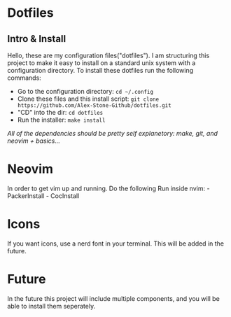 # Dotfiles
## Intro & Install
Hello, these are my configuration files("dotfiles"). I am structuring this project to make it easy to install on a standard unix system with a configuration directory. To install these dotfiles run the following commands:
- Go to the configuration directory: `cd ~/.config`
- Clone these files and this install script: `git clone https://github.com/Alex-Stone-Github/dotfiles.git`
- "CD" into the dir: `cd dotfiles`
- Run the installer: `make install`

_All of the dependencies should be pretty self explanetory: make, git, and neovim + basics..._

# Neovim
In order to get vim up and running. Do the following
Run inside nvim:
    - PackerInstall
    - CocInstall
# Icons
If you want icons, use a nerd font in your terminal. This will be added in the future.

# Future
In the future this project will include multiple components, and you will be able to install them seperately.
